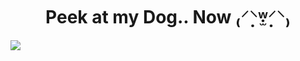 <h1 align="center">Peek at my Dog.. Now ₍⸍⸌̣ʷ̣̫⸍̣⸌₎ </h1>
<img align="center" src="https://github.com/user-attachments/assets/601ad234-aa17-497c-90f9-216dbab05b0d)"/>
